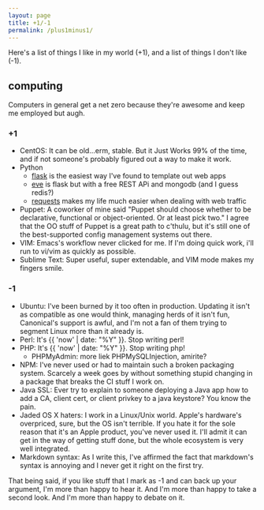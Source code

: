 ```yaml
---
layout: page
title: +1/-1
permalink: /plus1minus1/
---
```

Here's a list of things I like in my world (+1), and a list of things I don't like (-1).

## computing

Computers in general get a net zero because they're awesome and keep me employed but augh.


### +1

- CentOS: It can be old...erm, stable. But it Just Works 99% of the time, and if not someone's probably figured out a way to make it work. 
- Python
   - [flask](http://flask.pocoo.org) is the easiest way I've found to template out web apps
   - [eve](http://python-eve.org) is flask but with a free REST APi and mongodb (and I guess redis?)
   - [requests](http://docs.python-requests.org/en/latest/) makes my life much easier when dealing with web traffic
- Puppet: A coworker of mine said "Puppet should choose whether to be declarative, functional or object-oriented. Or at least pick two." I agree that the OO stuff of Puppet is a great path to c'thulu, but it's still one of the best-supported config management systems out there.
- VIM: Emacs's workflow never clicked for me. If I'm doing quick work, i'll run to vi/vim as quickly as possible.
- Sublime Text: Super useful, super extendable, and VIM mode makes my fingers smile.


### -1

- Ubuntu: I've been burned by it too often in production. Updating it isn't as compatible as one would think, managing herds of it isn't fun, Canonical's support is awful, and I'm not a fan of them trying to segment Linux more than it already is.
- Perl: It's {{ 'now' | date: "%Y" }}. Stop writing perl!
- PHP: It's {{ 'now' | date: "%Y" }}. Stop writing php!
   - PHPMyAdmin: more liek PHPMySQLInjection, amirite?
- NPM: I've never used or had to maintain such a broken packaging system. Scarcely a week goes by without something stupid changing in a package that breaks the CI stuff I work on.
- Java SSL: Ever try to explain to someone deploying a Java app how to add a CA, client cert, or client privkey to a java keystore? You know the pain.
- Jaded OS X haters: I work in a Linux/Unix world. Apple's hardware's overpriced, sure, but the OS isn't terrible. If you hate it for the sole reason that it's an Apple product, you've never used it. I'll admit it can get in the way of getting stuff done, but the whole ecosystem is very well integrated.
- Markdown syntax: As I write this, I've affirmed the fact that markdown's syntax is annoying and I never get it right on the first try.


That being said, if you like stuff that I mark as -1 and can back up your argument, I'm more than happy to hear it. And I'm more than happy to take a second look. And I'm more than happy to debate on it.
